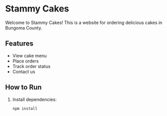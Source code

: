 # Stammy Cakes

Welcome to Stammy Cakes! This is a website for ordering delicious cakes in Bungoma County.

## Features
- View cake menu
- Place orders
- Track order status
- Contact us

## How to Run
1. Install dependencies:
   ```bash
   npm install